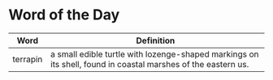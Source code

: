 # Word of the Day

|Word|Definition|
|---|---|
|terrapin|a small edible turtle with lozenge-shaped markings on its shell, found in coastal marshes of the eastern us.|